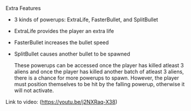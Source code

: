 

##
Extra Features
- 3 kinds of powerups: ExtraLife, FasterBullet, and SplitBullet
- ExtraLife provides the player an extra life
- FasterBullet increases the bullet speed
- SplitBullet causes another bullet to be spawned

  These powerups can be accessed once the player has killed atleast 3 aliens and once the player has killed another batch of atleast 3 aliens, there is a chance for more powerups to spawn. However, the player must position themselves to be hit by the falling powerup, otherwise it will not activate. 

Link to video: (https://youtu.be/j2NXRaq-X38)
